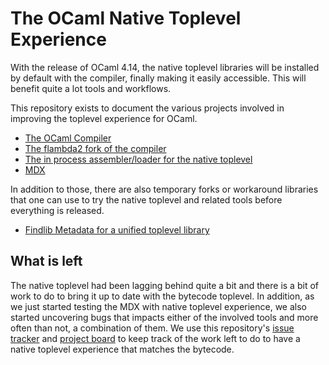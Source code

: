 # The OCaml Native Toplevel Experience

With the release of OCaml 4.14, the native toplevel libraries will be installed
by default with the compiler, finally making it easily accessible. This will
benefit quite a lot tools and workflows.

This repository exists to document the various projects involved in improving the
toplevel experience for OCaml.

- [The OCaml Compiler](https://github.com/ocaml/ocaml)
- [The flambda2 fork of the compiler](https://github.com/ocaml-flambda/flambda-backend)
- [The in process assembler/loader for the native toplevel](https://github.com/NathanReb/ocaml-jit)
- [MDX](https://github.com/realworldocaml/mdx)

In addition to those, there are also temporary forks or workaround libraries that one
can use to try the native toplevel and related tools before everything is released.

- [Findlib Metadata for a unified toplevel library](https://github.com/NathanReb/compiler-libs-either-toplevel)

## What is left

The native toplevel had been lagging behind quite a bit and there is a bit of work to
do to bring it up to date with the bytecode toplevel.
In addition, as we just started testing the MDX with native toplevel experience, we
also started uncovering bugs that impacts either of the involved tools and more often
than not, a combination of them. We use this repository's
[issue tracker](https://github.com/NathanReb/ocaml-native-toplevel-experience/issues)
and
[project board](https://github.com/NathanReb/ocaml-native-toplevel-experience/projects/1)
to keep track of the work left to do to have a native toplevel experience that matches
the bytecode.
